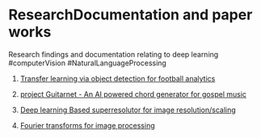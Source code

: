 # ResearchDocumentation and paper works
Research findings and documentation relating to deep learning #computerVision #NaturalLanguageProcessing

1. [Transfer learning via object detection for football analytics](https://docs.google.com/document/d/1q78r2Mhg4rfYRUInF1HV3zLgIX4nBq6TlplJ4n0QXP4/edit?usp=sharing)

2. [project Guitarnet - An AI powered chord generator for gospel music](https://docs.google.com/document/d/1tN-OBLrcuIfaVAnvCRRTLIjLRpXpzdEIEsV5Z_LccAk/edit?usp=sharing)

3. [Deep learning Based superresolutor for image resolution/scaling](https://docs.google.com/document/d/16Ti0zCVJmFCgDuZPfQ0QLleA2IzRZO5Y6VMYv3nuEHI/edit?usp=sharing)

4. [Fourier transforms for image processing](https://docs.google.com/document/d/1fn7g6ncGBrHPQ6w5LSAVb79LtAUuUHvSY4I1sBVz25g/edit?usp=sharing)
